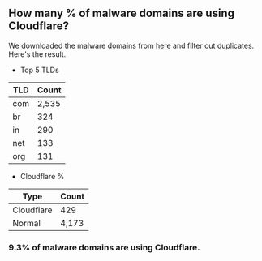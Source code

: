 ## How many % of malware domains are using Cloudflare?


We downloaded the malware domains from [here](https://urlhaus.abuse.ch) and filter out duplicates.
Here's the result.


[//]: # (start replacement)


- Top 5 TLDs

| TLD | Count |
| --- | --- |
| com | 2,535 |
| br | 324 |
| in | 290 |
| net | 133 |
| org | 131 |


- Cloudflare %

| Type | Count |
| --- | --- |
| Cloudflare | 429 |
| Normal | 4,173 |


### 9.3% of malware domains are using Cloudflare.